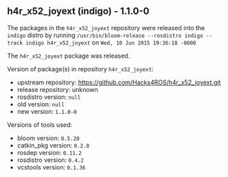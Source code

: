 ## h4r_x52_joyext (indigo) - 1.1.0-0

The packages in the `h4r_x52_joyext` repository were released into the `indigo` distro by running `/usr/bin/bloom-release --rosdistro indigo --track indigo h4r_x52_joyext` on `Wed, 10 Jun 2015 19:36:18 -0000`

The `h4r_x52_joyext` package was released.

Version of package(s) in repository `h4r_x52_joyext`:
- upstream repository: https://github.com/Hacks4ROS/h4r_x52_joyext.git
- release repository: unknown
- rosdistro version: `null`
- old version: `null`
- new version: `1.1.0-0`

Versions of tools used:
- bloom version: `0.5.20`
- catkin_pkg version: `0.2.8`
- rosdep version: `0.11.2`
- rosdistro version: `0.4.2`
- vcstools version: `0.1.36`


